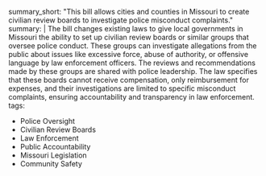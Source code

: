 summary_short: "This bill allows cities and counties in Missouri to create civilian review boards to investigate police misconduct complaints."
summary: |
  The bill changes existing laws to give local governments in Missouri the ability to set up civilian review boards or similar groups that oversee police conduct. These groups can investigate allegations from the public about issues like excessive force, abuse of authority, or offensive language by law enforcement officers. The reviews and recommendations made by these groups are shared with police leadership. The law specifies that these boards cannot receive compensation, only reimbursement for expenses, and their investigations are limited to specific misconduct complaints, ensuring accountability and transparency in law enforcement.
tags:
  - Police Oversight
  - Civilian Review Boards
  - Law Enforcement
  - Public Accountability
  - Missouri Legislation
  - Community Safety
